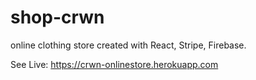# shop-crwn
online clothing store created with React, Stripe, Firebase.

See Live: https://crwn-onlinestore.herokuapp.com


